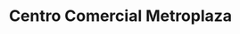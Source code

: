 ---
title: "Centro Comercial Metroplaza"
url: /puerta-parada/centro-comercial-metroplaza/
shop: Einkaufszentrum
---
